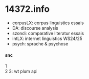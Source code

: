 # 14372.info
- corpusLX: corpus linguistics essais
- DA: discourse analysis
- szondi: comparative literatur essais
- intLX: internet linguistics WS24/25
- psych: sprache & psychose

#### snc
1   
2
3: wt plum api